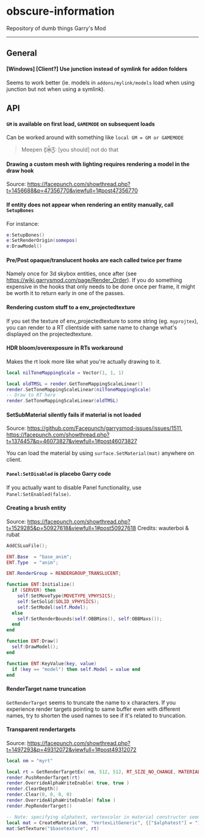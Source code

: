 # obscure-information
Repository of dumb things Garry's Mod

----

## General

#### [Windows] [Client?] Use junction instead of symlink for addon folders  
Seems to work better (ie. models in `addons/mylink/models` load when using junction but not when using a symlink).


## API

#### `GM` is available on first load, `GAMEMODE` on subsequent loads
Can be worked around with something like `local GM = GM or GAMEMODE`

> Meepen Ƹ̵̡Ӝ̵̨̄Ʒ: [you should] not do that

#### Drawing a custom mesh with lighting requires rendering a model in the draw hook
Source: https://facepunch.com/showthread.php?t=1456688&p=47356770&viewfull=1#post47356770

#### If entity does not appear when rendering an entity manually, call `SetupBones` 
For instance:
```lua
e:SetupBones()
e:SetRenderOrigin(somepos)
e:DrawModel()
```

#### Pre/Post opaque/translucent hooks are each called twice per frame
Namely once for 3d skybox entities, once after (see https://wiki.garrysmod.com/page/Render_Order).
If you do something expensive in the hooks that only needs to be done once per frame, it might be worth it to return early in one of the passes.

#### Rendering custom stuff to a env_projectedtexture
If you set the texture of env_projectedtexture to some string (eg. `myprojtex`), you can render to a RT clientside with same name to change what's displayed on the projectedtexture.

#### HDR bloom/overexposure in RTs workaround
Makes the rt look more like what you're actually drawing to it.
```lua
local nilToneMappingScale = Vector(1, 1, 1)
```
```lua
local oldTMSL = render.GetToneMappingScaleLinear()
render.SetToneMappingScaleLinear(nilToneMappingScale)
-- Draw to RT here
render.SetToneMappingScaleLinear(oldTMSL)
```

#### SetSubMaterial silently fails if material is not loaded
Source: https://github.com/Facepunch/garrysmod-issues/issues/1511, https://facepunch.com/showthread.php?t=1374457&p=46073827&viewfull=1#post46073827

You can load the material by using `surface.SetMaterial(mat)` anywhere on client.

#### `Panel:SetDisabled` is placebo Garry code
If you actually want to disable Panel functionality, use `Panel:SetEnabled(false)`.

#### Creating a brush entity
Source: https://facepunch.com/showthread.php?t=1529285&p=50927618&viewfull=1#post50927618
Credits: wauterboi & rubat
```lua
AddCSLuaFile();

ENT.Base  = "base_anim";
ENT.Type  = "anim";

ENT.RenderGroup = RENDERGROUP_TRANSLUCENT;

function ENT:Initialize()
  if (SERVER) then
    self:SetMoveType(MOVETYPE_VPHYSICS);
    self:SetSolid(SOLID_VPHYSICS);
    self:SetModel(self.Model);
  else
    self:SetRenderBounds(self:OBBMins(), self:OBBMaxs());
  end
end

function ENT:Draw()
  self:DrawModel();
end

function ENT:KeyValue(key, value)
  if (key == "model") then self.Model = value end
end
```

#### RenderTarget name truncation  
`GetRenderTarget` seems to truncate the name to x characters. If you experience render targets pointing to same buffer even with different names, try to shorten the used names to see if it's related to truncation.

#### Transparent rendertargets  
Source: https://facepunch.com/showthread.php?t=1497293&p=49312072&viewfull=1#post49312072
```lua
local nm = "myrt"

local rt = GetRenderTargetEx( nm, 512, 512, RT_SIZE_NO_CHANGE, MATERIAL_RT_DEPTH_NONE, 8, 4, IMAGE_FORMAT_RGBA8888 )
render.PushRenderTarget(rt)
render.OverrideAlphaWriteEnable( true, true )
render.ClearDepth()
render.Clear(0, 0, 0, 0)
render.OverrideAlphaWriteEnable( false )
render.PopRenderTarget()

-- Note: specifying alphatest, vertexcolor in material constructor seems to be important
local mat = CreateMaterial(nm, "VertexLitGeneric", {["$alphatest"] = "1", ["$vertexcolor"] = "1"})
mat:SetTexture("$basetexture", rt)
```
